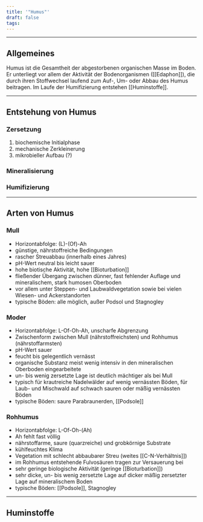 ```yaml
---
title: '"Humus"'
draft: false
tags:
---
```


---
## Allgemeines
Humus ist die Gesamtheit der abgestorbenen organischen Masse im Boden. Er unterliegt vor allem der Aktivität der Bodenorganismen ([[Edaphon]]), die durch ihren Stoffwechsel laufend zum Auf-, Um- oder Abbau des Humus beitragen. Im Laufe der Humifizierung entstehen [[Huminstoffe]].

---

## Entstehung von Humus

### Zersetzung
1. biochemische Initialphase
2. mechanische Zerkleinerung
3. mikrobieller Aufbau 
(?)
### Mineralisierung


### Humifizierung


---
## Arten von Humus

### Mull
- Horizontabfolge: (L)-(Of)-Ah
- günstige, nährstoffreiche Bedingungen
- rascher Streuabbau (innerhalb eines Jahres)
- pH-Wert neutral bis leicht sauer
- hohe biotische Aktivität, hohe [[Bioturbation]]
- fließender Übergang zwischen dünner, fast fehlender Auflage und mineralischem, stark humosen Oberboden
- vor allem unter Steppen- und Laubwaldvegetation sowie bei vielen Wiesen- und Ackerstandorten
- typische Böden: alle möglich, außer Podsol und Stagnogley

### Moder
- Horizontabfolge: L-Of-Oh-Ah, unscharfe Abgrenzung
- Zwischenform zwischen Mull (nährstoffreichsten) und Rohhumus (nährstoffarmsten)
- pH-Wert sauer
- feucht bis gelegentlich vernässt
- organische Substanz meist wenig intensiv in den mineralischen Oberboden eingearbeitete
- un- bis wenig zersetzte Lage ist deutlich mächtiger als bei Mull
- typisch für krautreiche Nadelwälder auf wenig vernässten Böden, für Laub- und Mischwald auf schwach sauren oder mäßig vernässten Böden
- typische Böden: saure Parabraunerden, [[Podsole]]

### Rohhumus
- Horizontabfolge: L-Of-Oh-(Ah)
- Ah fehlt fast völlig
- nährstoffarme, saure (quarzreiche) und grobkörnige Substrate
- kühlfeuchtes Klima
- Vegetation mit schlecht abbaubarer Streu (weites [[C-N-Verhältnis]])
- im Rohhumus entstehende Fulvosäuren tragen zur Versauerung bei
- sehr geringe biologische Aktivität (geringe [[Bioturbation]])
- sehr dicke, un- bis wenig zersetzte Lage auf dicker mäßig zersetzter Lage auf mineralischem Boden
- typische Böden: [[Podsole]], Stagnogley

---
## Huminstoffe
